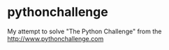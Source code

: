 # pythonchallenge
My attempt to solve "The Python Challenge" from the http://www.pythonchallenge.com